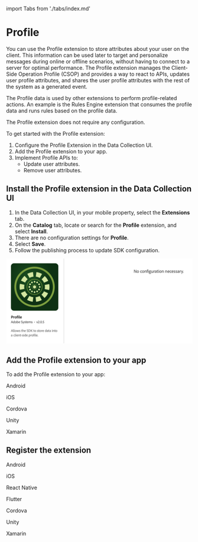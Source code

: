 import Tabs from './tabs/index.md'

# Profile

You can use the Profile extension to store attributes about your user on the client. This information can be used later to target and personalize messages during online or offline scenarios, without having to connect to a server for optimal performance. The Profile extension manages the Client-Side Operation Profile (CSOP) and provides a way to react to APIs, updates user profile attributes, and shares the user profile attributes with the rest of the system as a generated event.

The Profile data is used by other extensions to perform profile-related actions. An example is the Rules Engine extension that consumes the profile data and runs rules based on the profile data.

<InlineAlert variant="info" slots="text"/>

The Profile extension does not require any configuration.

To get started with the Profile extension:

1. Configure the Profile Extension in the Data Collection UI.
2. Add the Profile extension to your app.
3. Implement Profile APIs to:
   * Update user attributes.
   * Remove user attributes.

## Install the Profile extension in the Data Collection UI

1. In the Data Collection UI, in your mobile property, select the **Extensions** tab.
2. On the **Catalog** tab, locate or search for the **Profile** extension, and select **Install**.
3. There are no configuration settings for **Profile**.
4. Select **Save**.
5. Follow the publishing process to update SDK configuration.

![AEP Profile extension configuration](./assets/index/configuration.png)

## Add the Profile extension to your app

To add the Profile extension to your app:

<TabsBlock orientation="horizontal" slots="heading, content" repeat="5"/>

Android

<Tabs query="platform=android&task=add"/>

iOS

<Tabs query="platform=ios&task=add"/>

Cordova

<Tabs query="platform=cordova&task=add"/>

Unity

<Tabs query="platform=unity&task=add"/>

Xamarin

<Tabs query="platform=xamarin&task=add"/>


## Register the extension

<TabsBlock orientation="horizontal" slots="heading, content" repeat="7"/>

Android

<Tabs query="platform=android&task=register"/>

iOS

<Tabs query="platform=ios&task=register"/>

React Native

<Tabs query="platform=react-native&task=register"/>

Flutter

<Tabs query="platform=flutter&task=register"/>

Cordova

<Tabs query="platform=cordova&task=register"/>

Unity

<Tabs query="platform=unity&task=register"/>

Xamarin

<Tabs query="platform=xamarin&task=register"/>
